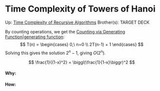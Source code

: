 # Time Complexity of Towers of Hanoi

Up: [Time Complexity of Recursive Algorithms](time_complexity_of_recursive_algorithms)
Brother(s):
TARGET DECK

By counting operations, we get the [Counting via Generating Function|generating function](counting_via_generating_function|generating_function):
$$ T(n) = \begin{cases} 0,\ n=0 \\ 2T(n-1) + 1 \end{cases} $$
Solving this gives the solution $2^n-1$, giving $O(2^n)$.




$$ \frac{1}{(1-x)^2} = \biggl(\frac{1}{1-x}\biggr)^2 $$






























#### Why:
#### How:









